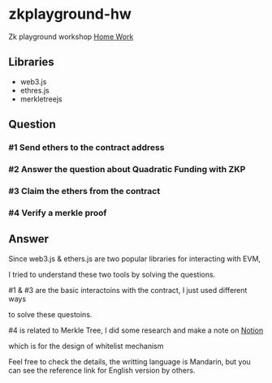 # zkplayground-hw

Zk playground workshop [Home Work](https://hackmd.io/@ChiHaoLu/ZKPlayground-HW0)

## Libraries
- web3.js
- ethres.js
- merkletreejs

## Question

### #1 Send ethers to the contract address

### #2 Answer the question about Quadratic Funding with ZKP

### #3 Claim the ethers from the contract

### #4 Verify a merkle proof

## Answer

Since web3.js & ethers.js are two popular libraries for interacting with EVM,

I tried to understand these two tools by solving the questions.

#1 & #3 are the basic interactoins with the contract, I just used different ways

to solve these questoins.

#4 is related to Merkle Tree, I did some research and make a note on [Notion](https://abounding-earthquake-4f7.notion.site/White-List-Mechanism-ada1701b569c4c0ba3be4191eca04a5b)

which is for the design of whitelist mechanism

Feel free to check the details, the writting language is Mandarin, but you can see the reference link for English version by others.
